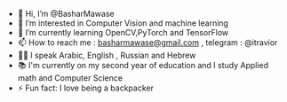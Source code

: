 - 👋 Hi, I’m @BasharMawase
- 👀 I’m interested in Computer Vision and machine learning
- 🌱 I’m currently learning OpenCV,PyTorch and  TensorFlow 
- 📫 How to reach me : basharmawase@gmail.com , telegram : @itravior
- 🤟🏻 I speak Arabic, English , Russian and Hebrew
- 📚 I'm currently on my second year of education and I study Applied math and Computer Science 
- ⚡ Fun fact: I love being a backpacker

<!---
BasharMawase/BasharMawase is a ✨ special ✨ repository because its `README.md` (this file) appears on your GitHub profile.
You can click the Preview link to take a look at your changes.
--->
